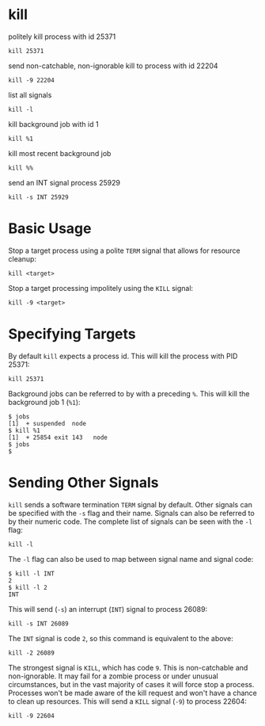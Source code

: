 # kill

politely kill process with id 25371

    kill 25371


send non-catchable, non-ignorable kill to process with id 22204

    kill -9 22204


list all signals

    kill -l


kill background job with id 1

    kill %1


kill most recent background job

    kill %%


send an INT signal process 25929

    kill -s INT 25929



# Basic Usage

Stop a target process using a polite `TERM` signal that allows for resource
cleanup:

    kill <target>


Stop a target processing impolitely using the `KILL` signal:

    kill -9 <target>



# Specifying Targets

By default `kill` expects a process id. This will kill the process with PID
25371:

    kill 25371


Background jobs can be referred to by with a preceding `%`. This will kill the
background job 1 (`%1`):

    $ jobs
    [1]  + suspended  node
    $ kill %1
    [1]  + 25854 exit 143   node
    $ jobs
    $



# Sending Other Signals

`kill` sends a software termination `TERM` signal by default. Other signals can
be specified with the `-s` flag and their name. Signals can also be referred to
by their numeric code. The complete list of signals can be seen with the `-l`
flag:

    kill -l


The `-l` flag can also be used to map between signal name and signal code:

    $ kill -l INT
    2
    $ kill -l 2
    INT


This will send (`-s`) an interrupt (`INT`) signal to process 26089:

    kill -s INT 26089


The `INT` signal is code `2`, so this command is equivalent to the above:

    kill -2 26089


The strongest signal is `KILL`, which has code `9`. This is non-catchable and
non-ignorable. It may fail for a zombie process or under unusual circumstances,
but in the vast majority of cases it will force stop a process.  Processes
won't be made aware of the kill request and won't have a chance to clean up
resources. This will send a `KILL` signal (`-9`) to process 22604:

    kill -9 22604


